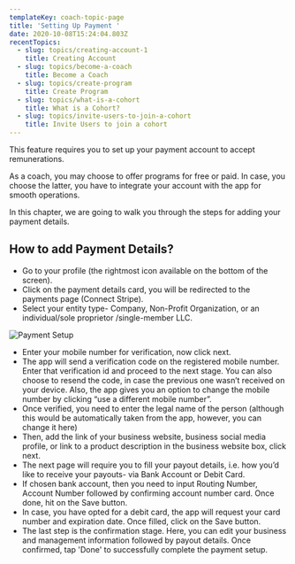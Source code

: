 ```yaml
---
templateKey: coach-topic-page
title: 'Setting Up Payment '
date: 2020-10-08T15:24:04.803Z
recentTopics:
  - slug: topics/creating-account-1
    title: Creating Account
  - slug: topics/become-a-coach
    title: Become a Coach
  - slug: topics/create-program
    title: Create Program
  - slug: topics/what-is-a-cohort
    title: What is a Cohort?
  - slug: topics/invite-users-to-join-a-cohort
    title: Invite Users to join a cohort
---
```

This feature requires you to set up your payment account to accept remunerations. 

As a coach, you may choose to offer programs for free or paid. In case, you choose the latter, you have to integrate your account with the app for smooth operations. 

In this chapter, we are going to walk you through the steps for adding your payment details. 

## How to add Payment Details?

* Go to your profile (the rightmost icon available on the bottom of the screen).
* Click on the payment details card, you will be redirected to the payments page (Connect Stripe).
* Select your entity type- Company, Non-Profit Organization, or an individual/sole proprietor /single-member LLC.

![Payment Setup](/img/payment-setup-i.png "Payment Setup")

* Enter your mobile number for verification, now click next.
* The app will send a verification code on the registered mobile number. Enter that verification id and proceed to the next stage. You can also choose to resend the code, in case the previous one wasn’t received on your device. Also, the app gives you an option to change the mobile number by clicking “use a different mobile number”.
* Once verified, you need to enter the legal name of the person (although this would be automatically taken from the app, however, you can change it here)
* Then, add the link of your business website, business social media profile, or link to a product description in the business website box, click next.
* The next page will require you to fill your payout details, i.e. how you’d like to receive your payouts- via Bank Account or Debit Card.
* If chosen bank account, then you need to input Routing Number, Account Number followed by confirming account number card. Once done, hit on the Save button.
* In case, you have opted for a debit card, the app will request your card number and expiration date. Once filled, click on the Save button.
* The last step is the confirmation stage. Here, you can edit your business and management information followed by payout details. Once confirmed, tap 'Done' to successfully complete the payment setup.
